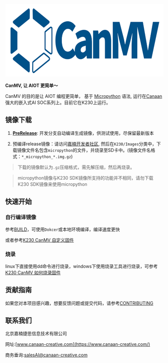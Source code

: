 <img height=230 src="https://github.com/kendryte/k230_canmv/blob/main/images/CanMV_logo_800x260.png">

**CanMV, 让 AIOT 更简单～**

CanMV 的目的是让 AIOT 编程更简单， 基于 [Micropython](http://www.micropython.org) 语法, 运行在[Canaan](https://www.canaan-creative.com/)强大的嵌入式AI SOC系列上。目前它在K230上运行。

## 镜像下载

1. **[PreRelease](https://github.com/kendryte/canmv_k230/releases/tag/PreRelease)**: 开发分支自动编译生成镜像，供测试使用，尽保留最新版本

2. 预编译release镜像：请访问[嘉楠开发者社区](https://developer.canaan-creative.com/resource), 然后在`K230/Images`分类中，下载镜像文件名包含`micropython`的文件，并烧录至SD卡中。(镜像文件名格式：`*_micropython_*.img.gz`)

> 下载的镜像默认为`.gz`压缩格式，需先解压缩，然后再烧录。

> micropython镜像与K230 SDK镜像所支持的功能并不相同，请勿下载K230 SDK镜像来使用micropython

## 快速开始

### 自行编译镜像

参考[BUILD](BUILD.md)，可使用`Dokcer`或本地环境编译，编译速度更快

或者参考[K230 CanMV 自定义固件](https://developer.canaan-creative.com/k230_canmv/main/zh/userguide/how_to_build.html)

### 烧录

linux下直接使用dd命令进行烧录，windows下使用烧录工具进行烧录，可参考[K230 CanMV 如何烧录固件](https://developer.canaan-creative.com/k230_canmv/main/zh/userguide/how_to_burn_firmware.html)

## 贡献指南

如果您对本项目感兴趣，想要反馈问题或提交代码，请参考[CONTRIBUTING](CONTRIBUTING.md)

## 联系我们

北京嘉楠捷思信息技术有限公司

网址:[www.canaan-creative.com](https://www.canaan-creative.com/)

商务垂询:[salesAI@canaan-creative.com](salesAI@canaan-creative.com)
